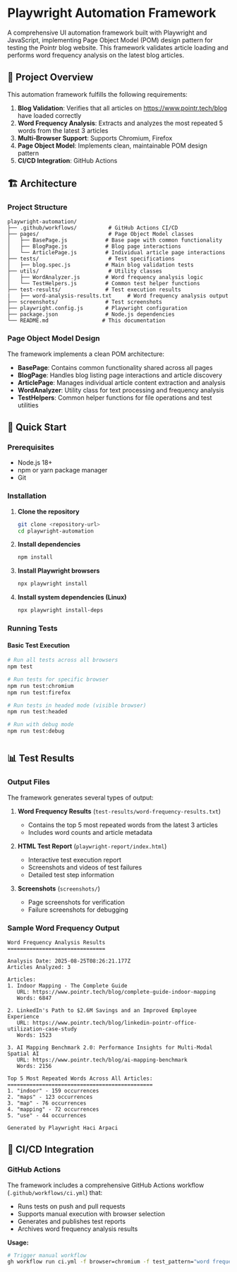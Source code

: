 # Playwright Automation Framework

A comprehensive UI automation framework built with Playwright and JavaScript, implementing Page Object Model (POM) design pattern for testing the Pointr blog website. This framework validates article loading and performs word frequency analysis on the latest blog articles.

## 🎯 Project Overview

This automation framework fulfills the following requirements:
1. **Blog Validation**: Verifies that all articles on https://www.pointr.tech/blog have loaded correctly
2. **Word Frequency Analysis**: Extracts and analyzes the most repeated 5 words from the latest 3 articles
3. **Multi-Browser Support**: Supports Chromium, Firefox
4. **Page Object Model**: Implements clean, maintainable POM design pattern
5. **CI/CD Integration**: GitHub Actions

## 🏗️ Architecture

### Project Structure
```
playwright-automation/
├── .github/workflows/          # GitHub Actions CI/CD
├── pages/                      # Page Object Model classes
│   ├── BasePage.js            # Base page with common functionality
│   ├── BlogPage.js            # Blog page interactions
│   └── ArticlePage.js         # Individual article page interactions
├── tests/                      # Test specifications
│   ├── blog.spec.js           # Main blog validation tests
├── utils/                      # Utility classes
│   ├── WordAnalyzer.js        # Word frequency analysis logic
│   └── TestHelpers.js         # Common test helper functions
├── test-results/              # Test execution results
|   ├── word-analysis-results.txt     # Word frequency analysis output
├── screenshots/               # Test screenshots
├── playwright.config.js       # Playwright configuration
├── package.json               # Node.js dependencies
└── README.md                 # This documentation
```

### Page Object Model Design

The framework implements a clean POM architecture:

- **BasePage**: Contains common functionality shared across all pages
- **BlogPage**: Handles blog listing page interactions and article discovery
- **ArticlePage**: Manages individual article content extraction and analysis
- **WordAnalyzer**: Utility class for text processing and frequency analysis
- **TestHelpers**: Common helper functions for file operations and test utilities

## 🚀 Quick Start

### Prerequisites

- Node.js 18+ 
- npm or yarn package manager
- Git

### Installation

1. **Clone the repository**
   ```bash
   git clone <repository-url>
   cd playwright-automation
   ```

2. **Install dependencies**
   ```bash
   npm install
   ```

3. **Install Playwright browsers**
   ```bash
   npx playwright install
   ```

4. **Install system dependencies (Linux)**
   ```bash
   npx playwright install-deps
   ```

### Running Tests

#### Basic Test Execution

```bash
# Run all tests across all browsers
npm test

# Run tests for specific browser
npm run test:chromium
npm run test:firefox

# Run tests in headed mode (visible browser)
npm run test:headed

# Run with debug mode
npm run test:debug
```
#

## 📊 Test Results

### Output Files

The framework generates several types of output:

1. **Word Frequency Results** (`test-results/word-frequency-results.txt`)
   - Contains the top 5 most repeated words from the latest 3 articles
   - Includes word counts and article metadata

2. **HTML Test Report** (`playwright-report/index.html`)
   - Interactive test execution report
   - Screenshots and videos of test failures
   - Detailed test step information

3. **Screenshots** (`screenshots/`)
   - Page screenshots for verification
   - Failure screenshots for debugging

### Sample Word Frequency Output

```
Word Frequency Analysis Results
===============================

Analysis Date: 2025-08-25T08:26:21.177Z
Articles Analyzed: 3

Articles:
1. Indoor Mapping - The Complete Guide
   URL: https://www.pointr.tech/blog/complete-guide-indoor-mapping
   Words: 6847

2. LinkedIn's Path to $2.6M Savings and an Improved Employee Experience  
   URL: https://www.pointr.tech/blog/linkedin-pointr-office-utilization-case-study
   Words: 1523

3. AI Mapping Benchmark 2.0: Performance Insights for Multi-Modal Spatial AI
   URL: https://www.pointr.tech/blog/ai-mapping-benchmark
   Words: 2156

Top 5 Most Repeated Words Across All Articles:
==============================================
1. "indoor" - 159 occurrences
2. "maps" - 123 occurrences  
3. "map" - 76 occurrences
4. "mapping" - 72 occurrences
5. "use" - 44 occurrences

Generated by Playwright Haci Arpaci
```


## 🔄 CI/CD Integration

### GitHub Actions

The framework includes a comprehensive GitHub Actions workflow (`.github/workflows/ci.yml`) that:
- Runs tests on push and pull requests
- Supports manual execution with browser selection
- Generates and publishes test reports
- Archives word frequency analysis results


**Usage:**
```bash
# Trigger manual workflow
gh workflow run ci.yml -f browser=chromium -f test_pattern="word frequency"

```






